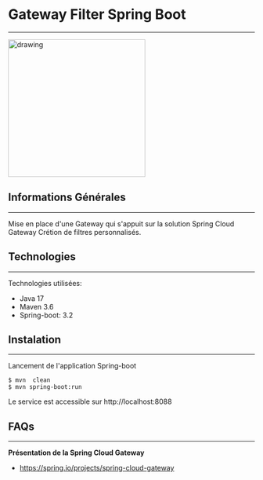 ## <h1>Gateway Filter Spring Boot</h1>
***
<img src="https://blog.mossroy.fr/wp-content/uploads/2019/09/spring-boot-logo.png" alt="drawing" height="280px"/>

## Informations Générales
***
Mise en place d'une Gateway qui s'appuit sur la solution Spring Cloud Gateway
Crétion de filtres personnalisés. 

## Technologies
***
Technologies utilisées:
* Java 17 
* Maven 3.6
* Spring-boot: 3.2
## Instalation
***
Lancement de l'application Spring-boot<br>
```
$ mvn  clean
$ mvn spring-boot:run
```
Le service est accessible sur http://localhost:8088

## FAQs
***
**Présentation de la Spring Cloud Gateway**
* https://spring.io/projects/spring-cloud-gateway



